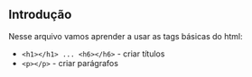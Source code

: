 ## Introdução

Nesse arquivo vamos aprender a usar as tags básicas do html:
  - ```<h1></h1> ... <h6></h6>``` - criar títulos
  - ```<p></p>``` - criar parágrafos
